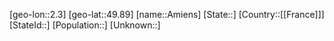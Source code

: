 ﻿---
location: [49.89,2.3]
mapzoom: [7,12] 
mapmarker: city 
type: City
tags:
- geo/City


SpocWebEntityId: 28801
isDeleted: false
confidential: public

---
[geo-lon::2.3]
[geo-lat::49.89]
[name::Amiens]
[State::]
[Country::[[France]]]
[StateId::]
[Population::]
[Unknown::]

